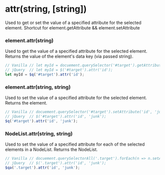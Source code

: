 # attr(string, [string])
Used to get or set the value of a specified attribute for the selected element.
Shortcut for element.getAttribute && element.setAttribute

### element.attr(string)
Used to get the value of a specified attribute for the selected element.
Returns the value of the element's data key (via passed string).

```javascript
// Vanilla // let myId = docuement.querySelector('#target').getAttribute('id');
// jQuery  // let myId = $('#target').attr('id');
let myId = $q('#target').attr('id');
```

### element.attr(string, string)
Used to set the value of a specified attribute for the selected element.
Returns the element.

```javascript
// Vanilla // docuement.querySelector('#target').setAttribute('id', 'junk');
// jQuery  // $('#target').attr('id', 'junk');
$q('#target').attr('id', 'junk');
```

### NodeList.attr(string, string)
Used to set the value of a specified attribute for each of the selected elements in a NodeList.
Returns the NodeList.

```javascript
// Vanilla // docuement.querySelectorAll('.target').forEach(n => n.setAttribute('id', 'junk');
// jQuery  // $('.target').attr('id', 'junk');
$qa('.target').attr('id', 'junk');
```
